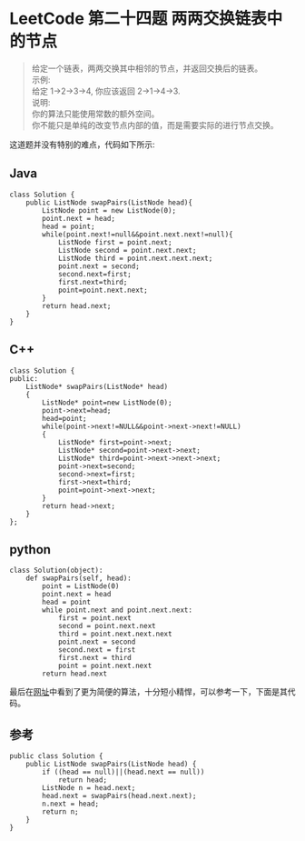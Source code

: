 # LeetCode 第二十四题 两两交换链表中的节点
> 给定一个链表，两两交换其中相邻的节点，并返回交换后的链表。  
> 示例:  
> 给定 1->2->3->4, 你应该返回 2->1->4->3.  
> 说明:  
> 你的算法只能使用常数的额外空间。  
> 你不能只是单纯的改变节点内部的值，而是需要实际的进行节点交换。  

这道题并没有特别的难点，代码如下所示:
## Java
```
class Solution {
	public ListNode swapPairs(ListNode head){
		ListNode point = new ListNode(0);
		point.next = head;
		head = point;
		while(point.next!=null&&point.next.next!=null){
			ListNode first = point.next;
			ListNode second = point.next.next;
			ListNode third = point.next.next.next;
			point.next = second;
			second.next=first;
			first.next=third;
			point=point.next.next;
		}
		return head.next;
	}
}
```

## C++
```
class Solution {
public:
    ListNode* swapPairs(ListNode* head)
    {
        ListNode* point=new ListNode(0);
        point->next=head;
        head=point;
        while(point->next!=NULL&&point->next->next!=NULL)
        {
            ListNode* first=point->next;
            ListNode* second=point->next->next;
            ListNode* third=point->next->next->next;
            point->next=second;
            second->next=first;
            first->next=third;
            point=point->next->next;
        }
        return head->next;
    }
};
```
## python
```
class Solution(object):
    def swapPairs(self, head):
        point = ListNode(0)
        point.next = head
        head = point
        while point.next and point.next.next:
            first = point.next
            second = point.next.next
            third = point.next.next.next
            point.next = second
            second.next = first
            first.next = third
            point = point.next.next
        return head.next

```
最后在[网址](https://leetcode.com/problems/swap-nodes-in-pairs/discuss/11030/My-accepted-java-code.-used-recursion.)中看到了更为简便的算法，十分短小精悍，可以参考一下，下面是其代码。
## 参考
```
public class Solution {
    public ListNode swapPairs(ListNode head) {
        if ((head == null)||(head.next == null))
            return head;
        ListNode n = head.next;
        head.next = swapPairs(head.next.next);
        n.next = head;
        return n;
    }
}
```
